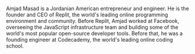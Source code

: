 Amjad Masad is a Jordanian American entrepreneur and engineer. He is the founder and CEO of Replit, the world's leading online programming environment and community. Before Replit, Amjad worked at Facebook, overseeing the JavaScript infrastructure team and building some of the world's most popular open-source developer tools. Before that, he was a founding engineer at Codecademy, the world's leading online coding school.